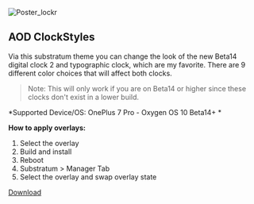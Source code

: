 ![Poster_lockr](https://user-images.githubusercontent.com/6263626/83301465-eff2ad80-a1b6-11ea-9246-dca81c6751f1.png)

## AOD ClockStyles ##
Via this substratum theme you can change the look of the new Beta14 digital clock 2 and typographic clock, which are my favorite. There are 9 different color choices that will affect both clocks.
> Note: This will only work if you are on Beta14 or higher since these clocks don't exist in a lower build.

*Supported Device/OS: OnePlus 7 Pro - Oxygen OS 10 Beta14+ *


**How to apply overlays:**
1. Select the overlay
2. Build and install
3. Reboot
4. Substratum > Manager Tab
5. Select the overlay and swap overlay state

[Download](https://github.com/alienator88/AOD_ClockStylr/releases)
